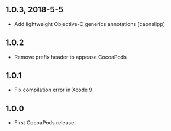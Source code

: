 ## 1.0.3, 2018-5-5

* Add lightweight Objective-C generics annotations [capnslipp]

## 1.0.2

* Remove prefix header to appease CocoaPods

## 1.0.1

* Fix compilation error in Xcode 9

## 1.0.0

* First CocoaPods release.
